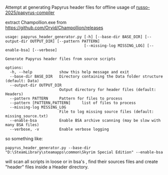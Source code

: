 Attempt at generating Papyrus header files for offline usage of [russo-2025/papyrus-compiler](https://github.com/russo-2025/papyrus-compiler)

extract Champollion.exe from https://github.com/Orvid/Champollion/releases
```
usage: papyrus_header_generator.py [-h] [--base-dir BASE_DIR] [--output-dir OUTPUT_DIR] [--pattern PATTERN]
                                   [--missing-log MISSING_LOG] [--enable-bsa] [--verbose]

Generate Papyrus header files from source scripts

options:
  -h, --help            show this help message and exit
  --base-dir BASE_DIR   Directory containing the Data folder structure (default: Data)
  --output-dir OUTPUT_DIR
                        Output directory for header files (default: Headers)
  --pattern PATTERN     Pattern for files to process
  --pattern [PATTERN,PATTERN]     list of files to process
  --missing-log MISSING_LOG
                        File to log missing source files (default: missing_source.txt)
  --enable-bsa          Enable BSA archive scanning (may be slow with many BSA files)
  --verbose, -v         Enable verbose logging
```

so something like:
```
papyrus_header_generator.py --base-dir "D:\SteamLibrary\steamapps\common\Skyrim Special Edition" --enable-bsa
```
will scan all scripts in loose or in bsa's , find their sources files and create "header" files inside a Header directory.

